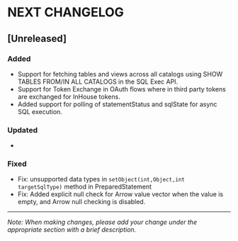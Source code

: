 # NEXT CHANGELOG

## [Unreleased]

### Added
- Support for fetching tables and views across all catalogs using SHOW TABLES FROM/IN ALL CATALOGS in the SQL Exec API.
- Support for Token Exchange in OAuth flows where in third party tokens are exchanged for InHouse tokens.
- Added support for polling of statementStatus and sqlState for async SQL execution.

### Updated
- 

### Fixed
- Fix: unsupported data types in `setObject(int,Object,int targetSqlType)` method in PreparedStatement
- Fix: Added explicit null check for Arrow value vector when the value is empty, and Arrow null checking is disabled.

---
*Note: When making changes, please add your change under the appropriate section with a brief description.* 